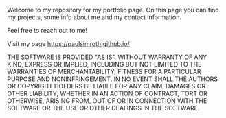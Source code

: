 Welcome to my repository for my portfolio page.
On this page you can find my projects, some info about me and my contact information.

Feel free to reach out to me!

Visit my page https://paulsimroth.github.io/


THE SOFTWARE IS PROVIDED "AS IS", WITHOUT WARRANTY OF ANY KIND, EXPRESS OR IMPLIED, INCLUDING BUT NOT LIMITED TO THE WARRANTIES OF MERCHANTABILITY, FITNESS FOR A PARTICULAR PURPOSE AND NONINFRINGEMENT. IN NO EVENT SHALL THE AUTHORS OR COPYRIGHT HOLDERS BE LIABLE FOR ANY CLAIM, DAMAGES OR OTHER LIABILITY, WHETHER IN AN ACTION OF CONTRACT, TORT OR OTHERWISE, ARISING FROM, OUT OF OR IN CONNECTION WITH THE SOFTWARE OR THE USE OR OTHER DEALINGS IN THE SOFTWARE.
